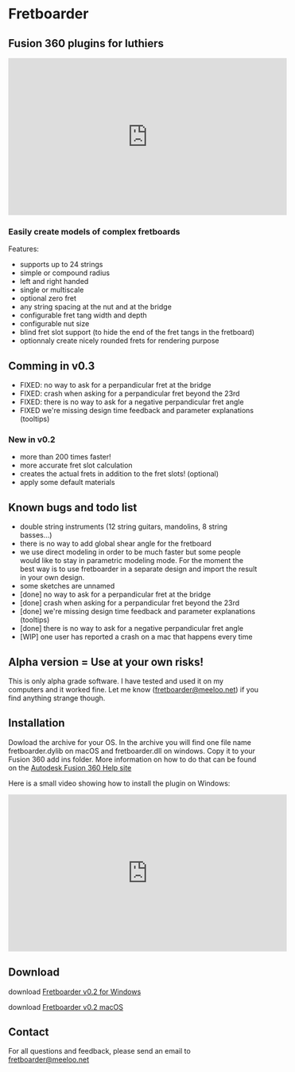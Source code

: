 #  Fretboarder
##  Fusion 360 plugins for luthiers

<iframe width="560" height="315" src="https://www.youtube.com/embed/HSuFJhZLFmo" frameborder="0" allow="autoplay; encrypted-media" allowfullscreen></iframe>

### Easily create models of complex fretboards
Features:
* supports up to 24 strings
* simple or compound radius
* left and right handed
* single or multiscale
* optional zero fret
* any string spacing at the nut and at the bridge
* configurable fret tang width and depth
* configurable nut size
* blind fret slot support (to hide the end of the fret tangs in the fretboard) 
* optionnaly create nicely rounded frets for rendering purpose

## Comming in v0.3
* FIXED: no way to ask for a perpandicular fret at the bridge
* FIXED: crash when asking for a perpandicular fret beyond the 23rd
* FIXED: there is no way to ask for a negative perpandicular fret angle
* FIXED we're missing design time feedback and parameter explanations (tooltips)

### New in v0.2
* more than 200 times faster!
* more accurate fret slot calculation
* creates the actual frets in addition to the fret slots! (optional)
* apply some default materials

## Known bugs and todo list
* double string instruments (12 string guitars, mandolins, 8 string basses...)
* there is no way to add global shear angle for the fretboard
* we use direct modeling in order to be much faster but some people would like to stay in parametric modeling mode. For the moment the best way is to use fretboarder in a separate design and import the result in your own design.
* some sketches are unnamed
* [done] no way to ask for a perpandicular fret at the bridge
* [done] crash when asking for a perpandicular fret beyond the 23rd
* [done] we're missing design time feedback and parameter explanations (tooltips)
* [done] there is no way to ask for a negative perpandicular fret angle
* [WIP] one user has reported a crash on a mac that happens every time

## Alpha version = Use at your own risks!
This is only alpha grade software.
I have tested and used it on my computers and it worked fine. Let me know (<fretboarder@meeloo.net>) if you find anything strange though.  

## Installation
Dowload the archive for your OS. In the archive you will find one file name fretboarder.dylib on macOS and fretboarder.dll on windows. Copy it to your Fusion 360 add ins folder. More information on how to do that can be found on the [Autodesk Fusion 360 Help site](https://knowledge.autodesk.com/support/fusion-360/troubleshooting/caas/sfdcarticles/sfdcarticles/How-to-install-an-ADD-IN-and-Script-in-Fusion-360.html)

Here is a small video showing how to install the plugin on Windows:
<iframe width="560" height="315" src="https://www.youtube.com/embed/e96nMz-E10Y" frameborder="0" allow="autoplay; encrypted-media" allowfullscreen></iframe>

## Download
download [Fretboarder v0.2 for Windows](bin/windows/Fretboarder_win_0.2.zip)

download [Fretboarder v0.2 macOS](bin/macOS/Fretboarder_mac_0.2.zip)

## Contact
For all questions and feedback, please send an email to <fretboarder@meeloo.net>
